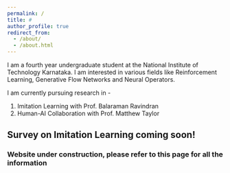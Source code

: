 ```yaml
---
permalink: /
title: #
author_profile: true
redirect_from: 
  - /about/
  - /about.html
---
```


I am a fourth year undergraduate student at the National Institute of Technology Karnataka. I am interested in various fields like Reinforcement Learning, Generative Flow Networks and Neural Operators.

I am currently pursuing research in - 
1) Imitation Learning with Prof. Balaraman Ravindran 
2) Human-AI Collaboration with Prof. Matthew Taylor

## Survey on Imitation Learning coming soon!

### Website under construction, please refer to this page for all the information